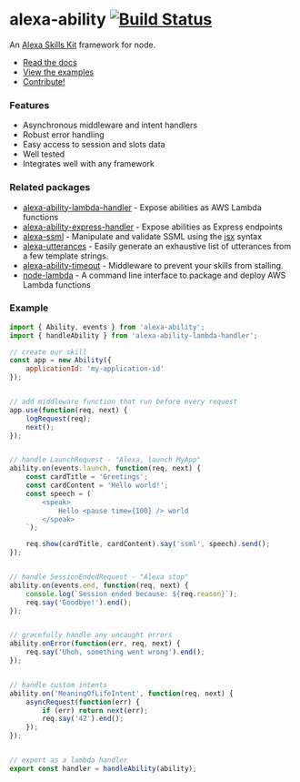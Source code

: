 # alexa-ability [![Build Status](https://travis-ci.org/nickclaw/alexa-ability.svg?branch=master)](https://travis-ci.org/nickclaw/alexa-ability)

An [Alexa Skills Kit](https://developer.amazon.com/public/solutions/alexa/alexa-skills-kit) framework for node.
 - [Read the docs](api/)
 - [View the examples](examples/)
 - [Contribute!](CONTRIBUTING.md)

### Features
 * Asynchronous middleware and intent handlers
 * Robust error handling
 * Easy access to session and slots data
 * Well tested
 * Integrates well with any framework

### Related packages
 * [alexa-ability-lambda-handler](https://npmjs.org/package/alexa-ability-lambda-handler) - Expose abilities as AWS Lambda functions
 * [alexa-ability-express-handler](https://npmjs.org/package/alexa-ability-express-handler) - Expose abilities as Express endpoints
 * [alexa-ssml](https://npmjs.org/package/alexa-ssml) - Manipulate and validate SSML using the [jsx](https://facebook.github.io/react/docs/jsx-in-depth.html) syntax
 * [alexa-utterances](https://npmjs.org/package/alexa-utterances) - Easily generate an exhaustive list of utterances from a few template strings.
 * [alexa-ability-timeout](https://npmjs.org/alexa-ability-timeout) - Middleware to prevent your skills from stalling.
 * [node-lambda](https://www.npmjs.com/package/node-lambda) - A command line interface to package and deploy AWS Lambda functions

### Example

```js
import { Ability, events } from 'alexa-ability';
import { handleAbility } from 'alexa-ability-lambda-handler';

// create our skill
const app = new Ability({
    applicationId: 'my-application-id'
});


// add middleware function that run before every request
app.use(function(req, next) {
    logRequest(req);
    next();
});


// handle LaunchRequest - "Alexa, launch MyApp"
ability.on(events.launch, function(req, next) {
    const cardTitle = 'Greetings';
    const cardContent = 'Hello world!';
    const speech = (`
        <speak>
            Hello <pause time={100} /> world
        </speak>
    `);

    req.show(cardTitle, cardContent).say('ssml', speech).send();
});


// handle SessionEndedRequest - "Alexa stop"
ability.on(events.end, function(req, next) {
    console.log(`Session ended because: ${req.reason}`);
    req.say('Goodbye!').end();
});


// gracefully handle any uncaught errors
ability.onError(function(err, req, next) {
    req.say('Uhoh, something went wrong').end();
});


// handle custom intents
ability.on('MeaningOfLifeIntent', function(req, next) {
    asyncRequest(function(err) {
        if (err) return next(err);
        req.say('42').end();
    });
});


// export as a lambda handler
export const handler = handleAbility(ability);
```
